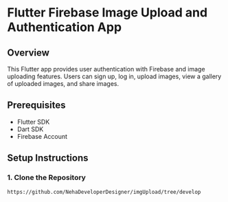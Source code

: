 # Flutter Firebase Image Upload and Authentication App

## Overview

This Flutter app provides user authentication with Firebase and image uploading features. Users can sign up, log in, upload images, view a gallery of uploaded images, and share images.

## Prerequisites

- Flutter SDK
- Dart SDK
- Firebase Account

## Setup Instructions

### 1. Clone the Repository

```sh
https://github.com/NehaDeveloperDesigner/imgUpload/tree/develop

